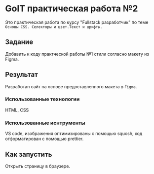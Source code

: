 # GoIT практическая работа №2
Это практическая работа по курсу "Fullstack разработчик" по теме `Основы CSS. Селекторы и цвет.Текст и шрифты.`

## Задание
Добавить к коду  практческой работы №1 стили согласно макету из Figma.

## Результат
Разработан сайт на основе предоставленного макета в `Figma`.

### Использованные технологии
HTML, CSS

### Использованные иснтрументы
VS code, изображения оптимизированы с помощью squosh, код отформатирован с помощью prettier.

## Как запустить
Открыть страницу в браузере.
